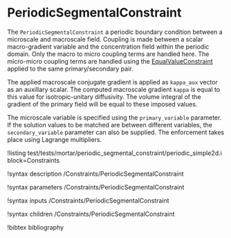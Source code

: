 # PeriodicSegmentalConstraint

The `PeriodicSegmentalConstraint` a periodic boundary condition between a microscale and 
macroscale field. Coupling is made between a scalar macro-gradient variable and the concentration field within
the periodic domain. Only the macro to micro coupling terms are handled here. The micro-micro coupling terms
are handled using the [EqualValueConstraint](/EqualValueConstraint.md) applied to the same 
primary/secondary pair.

The applied macroscale conjugate gradient is applied as `kappa_aux` vector as an auxillary
scalar. The computed macroscale gradient `kappa` is equal to this value for isotropic-unitary
diffusivity. The volume integral of the gradient of the primary field will be equal to these
imposed values.

The microscale variable is specified using the `primary_variable` parameter. 
If the solution values to be matched are between different variables, the
`secondary_variable` parameter can also be supplied. The enforcement takes place using Lagrange multipliers.

!listing test/tests/mortar/periodic_segmental_constraint/periodic_simple2d.i block=Constraints

!syntax description /Constraints/PeriodicSegmentalConstraint

!syntax parameters /Constraints/PeriodicSegmentalConstraint

!syntax inputs /Constraints/PeriodicSegmentalConstraint

!syntax children /Constraints/PeriodicSegmentalConstraint

!bibtex bibliography

